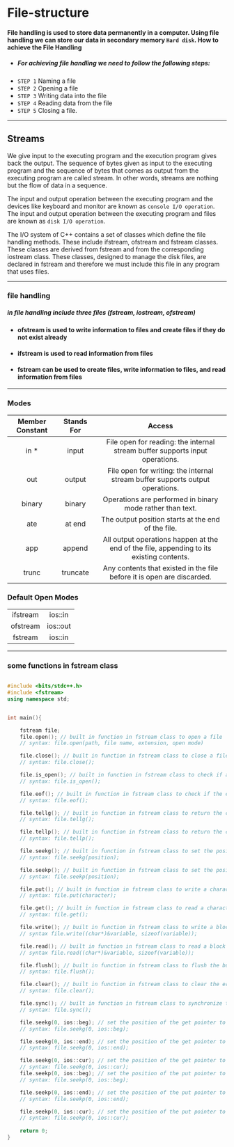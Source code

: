 # File-structure


#### File handling is used to store data permanently in a computer. Using file handling we can store our data in secondary memory `Hard disk`. How to achieve the File Handling

- ##### For achieving file handling we need to follow the following steps:
- `STEP 1` Naming a file
- `STEP 2` Opening a file
- `STEP 3` Writing data into the file
- `STEP 4` Reading data from the file
- `STEP 5` Closing a file.

<hr>

## Streams

We give input to the executing program and the execution program gives back the output. The sequence of bytes given as input to the executing program and the sequence of bytes that comes as output from the executing program are called stream. In other words, streams are nothing but the flow of data in a sequence.

The input and output operation between the executing program and the devices like keyboard and monitor are known as `console I/O operation`. The input and output operation between the executing program and files are known as `disk I/O operation`.



The I/O system of C++ contains a set of classes which define the file handling methods. These include ifstream, ofstream and fstream classes. These classes are derived from fstream and from the corresponding iostream class. These classes, designed to manage the disk files, are declared in fstream and therefore we must include this file in any program that uses files.

<hr>

### file handling 
##### in file handling include three files (fstream, iostream, ofstream)

- ####  ofstream is used to write information to files and create files if they do not exist already 
- #### ifstream is used to read information from files 
- #### fstream can be used to create files, write information to files, and read information from files



<hr>

### Modes

| Member Constant | Stands For | Access |
| :---: | :---: |  :---:   | 
| in * | input | 	File open for reading: the internal stream buffer supports input operations. |
| out | output | File open for writing: the internal stream buffer supports output operations.|
| binary | binary | Operations are performed in binary mode rather than text. |
| ate | at end	 | The output position starts at the end of the file. |
| app | append | All output operations happen at the end of the file, appending to its existing contents. |
| trunc | truncate | Any contents that existed in the file before it is open are discarded. |

### Default Open Modes

|       |       |
| :---: | :---: |
| ifstream | ios::in |
| ofstream | ios::out |
| fstream  | ios::in | ios::out |

<hr>

### some functions in fstream class

```cpp

#include <bits/stdc++.h>
#include <fstream>
using namespace std;


int main(){

    fstream file;
    file.open(); // built in function in fstream class to open a file
    // syntax: file.open(path, file name, extension, open mode)

    file.close(); // built in function in fstream class to close a file
    // syntax: file.close();

    file.is_open(); // built in function in fstream class to check if a file is open or not
    // syntax: file.is_open();

    file.eof(); // built in function in fstream class to check if the end of file is reached or not
    // syntax: file.eof();

    file.tellg(); // built in function in fstream class to return the current position of the get pointer
    // syntax: file.tellg();

    file.tellp(); // built in function in fstream class to return the current position of the put pointer
    // syntax: file.tellp();

    file.seekg(); // built in function in fstream class to set the position of the get pointer
    // syntax: file.seekg(position);

    file.seekp(); // built in function in fstream class to set the position of the put pointer
    // syntax: file.seekp(position);

    file.put(); // built in function in fstream class to write a character to the file
    // syntax: file.put(character);

    file.get(); // built in function in fstream class to read a character from the file
    // syntax: file.get();

    file.write(); // built in function in fstream class to write a block of data to the file
    // syntax file.write((char*)&variable, sizeof(variable));

    file.read(); // built in function in fstream class to read a block of data from the file
    // syntax file.read((char*)&variable, sizeof(variable));

    file.flush(); // built in function in fstream class to flush the buffer
    // syntax: file.flush();

    file.clear(); // built in function in fstream class to clear the error flags
    // syntax: file.clear();

    file.sync(); // built in function in fstream class to synchronize the file with the disk
    // syntax: file.sync();

    file.seekg(0, ios::beg); // set the position of the get pointer to the beginning of the file
    // syntax: file.seekg(0, ios::beg);

    file.seekg(0, ios::end); // set the position of the get pointer to the end of the file
    // syntax: file.seekg(0, ios::end);

    file.seekg(0, ios::cur); // set the position of the get pointer to the current position of the get pointer
    // syntax: file.seekg(0, ios::cur); 
    file.seekp(0, ios::beg); // set the position of the put pointer to the beginning of the file
    // syntax: file.seekp(0, ios::beg);

    file.seekp(0, ios::end); // set the position of the put pointer to the end of the file
    // syntax: file.seekp(0, ios::end);

    file.seekp(0, ios::cur); // set the position of the put pointer to the current position of the put pointer
    // syntax: file.seekp(0, ios::cur);
    
    return 0;
}  

```


















